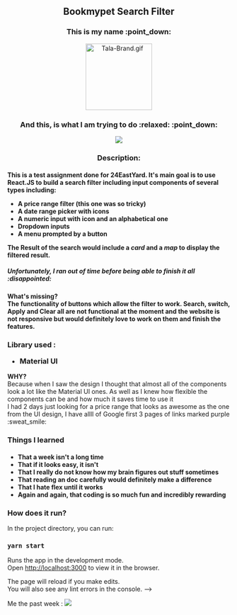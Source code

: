 <div align="center">
<h2> Bookmypet Search Filter</h2>
  <h3>This is my name :point_down:  </h3>
    <img src="https://www.imgpp.com/images/2021/04/19/Tala-Brand.gif" alt="Tala-Brand.gif" border="0" width="150px">
  <h3>And this, is what I am trying to do :relaxed: :point_down: </h3>
<img src="https://user-images.githubusercontent.com/71434985/134493028-f8b604bc-c3c0-4714-bd97-e18ab2692aad.png">

</div>

<div align="center">
<h3> Description: </h3>
</div>
<h4>This is a test assignment done for 24EastYard. It's main goal is to use <b>React.JS</b> to build a search filter including input components of several types including:
<ul>
<li>A price range filter (this one was so tricky)</li>
<li>A date range picker <b>with icons</b></li>
<li>A numeric input <b>with icon</b> and an alphabetical one </li>
<li>Dropdown inputs</li>
<li>A menu prompted by a button</li>
</ul>
The <b>Result</b> of the search would include a <i>card</i> and a <i>map</i> to display the filtered result.
</h4>
<h5> Unfortunately, I ran out of time before being able to finish it all :disappointed: <h5>
<h4> What's missing? <br>
<b>The functionality of buttons which allow the filter to work. Search, switch, Apply and Clear all are not functional at the moment and the website is not responsive but would definitely love to work on them and finish the features.</b>
</h4>
<h3> <b> Library used :</b>
<ul>
<li>Material UI</li>
</ul>
</h4> <b> WHY?  </b> <br>
Because when I saw the design I thought that almost all of the components look a lot like the Material UI ones. As well as I knew how flexible the components can be and how much it saves time to use it <br>
I had 2 days just looking for a price range that looks as awesome as the one from the UI design, I have allll of Google first 3 pages of links marked purple :sweat_smile: </h4>

<h3> Things I learned </h3>
<h4>
<ul>
<li>That a week isn't a long time</li>
<li>That if it looks easy, it isn't</li>
<li>That I really do not know how my brain figures out stuff sometimes</li>
<li>That reading an doc carefully would definitely make a difference</li>
<li>That I hate flex until it works</li>
<li>Again and again, that coding is so much fun and incredibly rewarding</li>
</ul>
</h4>

<h3> How does it run? </h3>
 In the project directory, you can run:

### `yarn start`

Runs the app in the development mode.\
Open [http://localhost:3000](http://localhost:3000) to view it in the browser.

The page will reload if you make edits.\
You will also see any lint errors in the console. -->

<div> Me the past week :
<img src="https://media.giphy.com/media/QQQoLTqkm7v3y/giphy.gif?cid=ecf05e47k47kvelscxrp3ncdw5euztt6gomglk0j0qklgko3&rid=giphy.gif&ct=g">
</div>


